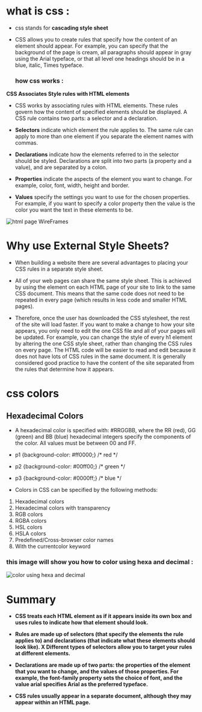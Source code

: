 # what is css : 
* css stands for **cascading style sheet** 
* CSS allows you to create rules that specify how the content of
  an element should appear. For example, you can specify that
  the background of the page is cream, all paragraphs should
  appear in gray using the Arial typeface, or that all level one
  headings should be in a blue, italic, Times typeface.

  ### how css works  :
 **CSS Associates Style rules with HTML elements**
   * CSS works by associating rules with HTML elements. These rules govern
     how the content of specified elements should be displayed. A CSS rule
     contains two parts: a selector and a declaration.
* **Selectors** indicate which
element the rule applies to.
The same rule can apply to
more than one element if you
separate the element names
with commas.

* **Declarations** indicate how
the elements referred to in
the selector should be styled.
Declarations are split into two
parts (a property and a value),
and are separated by a colon.

* **Properties** indicate the aspects
of the element you want to
change. For example, color, font,
width, height and border.

* **Values** specify the settings
you want to use for the chosen
properties. For example, if you
want to specify a color property
then the value is the color you
want the text in these elements
to be.

![html page WireFrames ](https://puzzleweb.ru/en/images/css/1_1.png)

# **Why use External Style Sheets?**
* When building a website there are several advantages to placing your
  CSS rules in a separate style sheet.
* All of your web pages can share
the same style sheet. This is
achieved by using the <link>
element on each HTML page of
your site to link to the same CSS
document. This means that the
same code does not need to be
repeated in every page (which
results in less code and smaller
HTML pages). 

* Therefore, once the user has
downloaded the CSS stylesheet,
the rest of the site will load
faster. If you want to make a
change to how your site appears,
you only need to edit the one
CSS file and all of your pages
will be updated. For example,
you can change the style of
every h1 element by altering
the one CSS style sheet, rather
than changing the CSS rules on
every page. The HTML code
will be easier to read and edit
because it does not have lots of
CSS rules in the same document.
It is generally considered good
practice to have the content of
the site separated from the rules
that determine how it appears.

# **css colors**
## Hexadecimal Colors
* A hexadecimal color is specified with: #RRGGBB, where the RR (red), GG (green) and BB (blue) hexadecimal integers specify the    components of the color. All values must be between 00 and FF.
* p1 {background-color: #ff0000;}   /* red */
* p2 {background-color: #00ff00;}   /* green */
* p3 {background-color: #0000ff;}   /* blue */

* Colors in CSS can be specified by the following methods:
1. Hexadecimal colors
2. Hexadecimal colors with transparency
3. RGB colors
4. RGBA colors
5. HSL colors
6. HSLA colors
7. Predefined/Cross-browser color names
8. With the currentcolor keyword
 ### this image will show you how to color using hexa and decimal :
![color using hexa and decimal](https://cdn.educba.com/academy/wp-content/uploads/2020/03/CSS-Color-Codes.jpg)

# **Summary**

* **CSS treats each HTML element as if it appears inside
its own box and uses rules to indicate how that
element should look.**

* **Rules are made up of selectors (that specify the
elements the rule applies to) and declarations (that
indicate what these elements should look like).
X Different types of selectors allow you to target your
rules at different elements.**

* **Declarations are made up of two parts: the properties
of the element that you want to change, and the values
of those properties. For example, the font-family
property sets the choice of font, and the value arial
specifies Arial as the preferred typeface.**

* **CSS rules usually appear in a separate document,
although they may appear within an HTML page.**